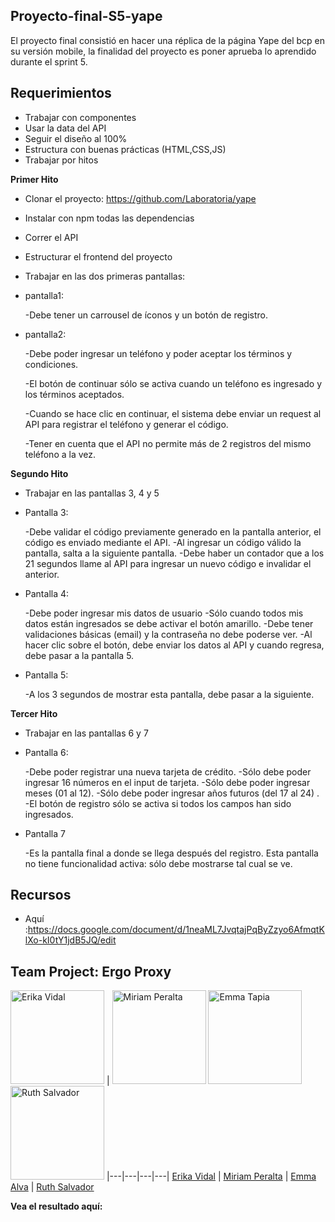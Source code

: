 ## Proyecto-final-S5-yape

El proyecto final consistió en hacer una réplica de la página Yape del bcp en su versión mobile, la finalidad del proyecto es poner aprueba lo aprendido durante el sprint 5.

## Requerimientos

- Trabajar con componentes
- Usar la data del API
- Seguir el diseño al 100%
- Estructura con buenas prácticas (HTML,CSS,JS)
- Trabajar por hitos

**Primer Hito**
- Clonar el proyecto: https://github.com/Laboratoria/yape
- Instalar con npm todas las dependencias
- Correr el API
- Estructurar el frontend del proyecto
- Trabajar en las dos primeras pantallas:
- pantalla1: 

    -Debe tener un carrousel de íconos y un botón de registro.

- pantalla2: 

    -Debe poder ingresar un teléfono y poder aceptar los términos y condiciones.

    -El botón de continuar sólo se activa cuando un teléfono es ingresado y los términos aceptados.

    -Cuando se hace clic en continuar, el sistema debe enviar un request al API para registrar el teléfono y generar el código.

    -Tener en cuenta que el API no permite más de 2 registros del mismo teléfono a la vez.

**Segundo Hito**

- Trabajar en las pantallas 3, 4 y 5
- Pantalla 3:

    -Debe validar el código previamente generado en la pantalla anterior, el código es enviado mediante el API.
    -Al ingresar un código válido la pantalla, salta a la siguiente pantalla.
    -Debe haber un contador que a los 21 segundos llame al API para ingresar un nuevo código e invalidar el anterior.
    
- Pantalla 4:

    -Debe poder ingresar mis datos de usuario
    -Sólo cuando todos mis datos están ingresados se debe activar el botón amarillo.
    -Debe tener validaciones básicas (email) y la contraseña no debe poderse ver.
    -Al hacer clic sobre el botón, debe enviar los datos al API y cuando regresa, debe pasar a la pantalla 5.
    
- Pantalla 5:

    -A los 3 segundos de mostrar esta pantalla, debe pasar a la siguiente.

**Tercer Hito**

- Trabajar en las pantallas 6 y 7
- Pantalla 6:

    -Debe poder registrar una nueva tarjeta de crédito.
    -Sólo debe poder ingresar 16 números en el input de tarjeta.
    -Sólo debe poder ingresar meses (01 al 12).
    -Sólo debe poder ingresar años futuros (del 17 al 24) .
    -El botón de registro sólo se activa si todos los campos han sido ingresados.
    
- Pantalla 7

    -Es la pantalla final a donde se llega después del registro. Esta pantalla no tiene funcionalidad activa: sólo debe mostrarse tal cual se ve.

## Recursos
- Aquí :https://docs.google.com/document/d/1neaML7JvqtajPqByZzyo6AfmqtKlXo-kI0tY1jdB5JQ/edit


## Team Project: Ergo Proxy

<a href="https://github.com/dianaVidalC"><img src="https://avatars3.githubusercontent.com/u/25887195?v=3&s=460" alt="Erika Vidal" height="150"></a> |
<a href="https://github.com/miriampc"><img src="https://avatars3.githubusercontent.com/u/25912580?v=3&s=460" alt="Miriam Peralta" height="150"></a>
<a href="https://github.com/EmmAlva"><img src="https://avatars2.githubusercontent.com/u/25912496?v=3&s=460" alt="Emma Tapia" height="150"></a>
<a href="https://github.com/RuthSalvador"><img src="https://avatars2.githubusercontent.com/u/25906896?v=3&s=460" alt="Ruth Salvador" height="150"></a>
|---|---|---|---|
[Erika Vidal](https://github.com/dianaVidalC) | [Miriam Peralta](https://github.com/Fiorellacr24/) | [Emma Alva](https://github.com/EmmAlva) | [Ruth Salvador](https://github.com/RuthSalvador) 

**Vea el resultado aquí:**
